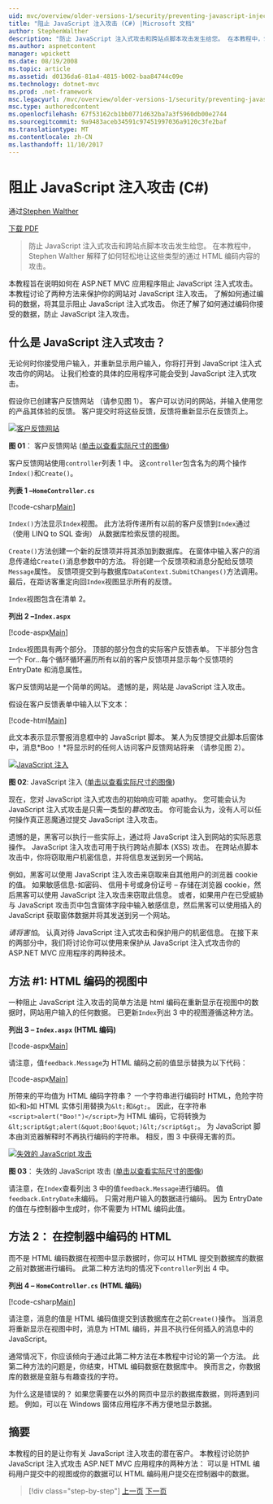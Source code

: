 ```yaml
---
uid: mvc/overview/older-versions-1/security/preventing-javascript-injection-attacks-cs
title: "阻止 JavaScript 注入攻击 (C#) |Microsoft 文档"
author: StephenWalther
description: "防止 JavaScript 注入式攻击和跨站点脚本攻击发生给您。 在本教程中，Stephen Walther 解释了如何可以轻松地 de..."
ms.author: aspnetcontent
manager: wpickett
ms.date: 08/19/2008
ms.topic: article
ms.assetid: d0136da6-81a4-4815-b002-baa84744c09e
ms.technology: dotnet-mvc
ms.prod: .net-framework
msc.legacyurl: /mvc/overview/older-versions-1/security/preventing-javascript-injection-attacks-cs
msc.type: authoredcontent
ms.openlocfilehash: 67f53162cb1bb0771d632ba7a3f5960db00e2744
ms.sourcegitcommit: 9a9483aceb34591c97451997036a9120c3fe2baf
ms.translationtype: MT
ms.contentlocale: zh-CN
ms.lasthandoff: 11/10/2017
---
```

<a name="preventing-javascript-injection-attacks-c"></a>阻止 JavaScript 注入攻击 (C#)
====================
通过[Stephen Walther](https://github.com/StephenWalther)

[下载 PDF](http://download.microsoft.com/download/8/4/8/84843d8d-1575-426c-bcb5-9d0c42e51416/ASPNET_MVC_Tutorial_06_CS.pdf)

> 防止 JavaScript 注入式攻击和跨站点脚本攻击发生给您。 在本教程中，Stephen Walther 解释了如何轻松地让这些类型的通过 HTML 编码内容的攻击。


本教程旨在说明如何在 ASP.NET MVC 应用程序阻止 JavaScript 注入式攻击。 本教程讨论了两种方法来保护你的网站对 JavaScript 注入攻击。 了解如何通过编码的数据，将其显示阻止 JavaScript 注入式攻击。 你还了解了如何通过编码你接受的数据，防止 JavaScript 注入攻击。

## <a name="what-is-a-javascript-injection-attack"></a>什么是 JavaScript 注入式攻击？

无论何时你接受用户输入，并重新显示用户输入，你将打开到 JavaScript 注入式攻击你的网站。 让我们检查的具体的应用程序可能会受到 JavaScript 注入式攻击。

假设你已创建客户反馈网站 （请参见图 1）。 客户可以访问的网站，并输入使用您的产品其体验的反馈。 客户提交时将这些反馈，反馈将重新显示在反馈页上。


[![客户反馈网站](preventing-javascript-injection-attacks-cs/_static/image2.png)](preventing-javascript-injection-attacks-cs/_static/image1.png)

**图 01**： 客户反馈网站 ([单击以查看实际尺寸的图像](preventing-javascript-injection-attacks-cs/_static/image3.png))


客户反馈网站使用`controller`列表 1 中。 这`controller`包含名为的两个操作`Index()`和`Create()`。

**列表 1 –`HomeController.cs`**

[!code-csharp[Main](preventing-javascript-injection-attacks-cs/samples/sample1.cs)]

`Index()`方法显示`Index`视图。 此方法将传递所有以前的客户反馈到`Index`通过 （使用 LINQ to SQL 查询） 从数据库检索反馈的视图。

`Create()`方法创建一个新的反馈项并将其添加到数据库。 在窗体中输入客户的消息传递给`Create()`消息参数中的方法。 将创建一个反馈项和消息分配给反馈项`Message`属性。 反馈项提交到与数据库`DataContext.SubmitChanges()`方法调用。 最后，在距访客重定向回`Index`视图显示所有的反馈。

`Index`视图包含在清单 2。

**列出 2 –`Index.aspx`**

[!code-aspx[Main](preventing-javascript-injection-attacks-cs/samples/sample2.aspx)]

`Index`视图具有两个部分。 顶部的部分包含的实际客户反馈表单。 下半部分包含一个 For...每个循环循环遍历所有以前的客户反馈项并显示每个反馈项的 EntryDate 和消息属性。

客户反馈网站是一个简单的网站。 遗憾的是，网站是 JavaScript 注入攻击。

假设在客户反馈表单中输入以下文本：

[!code-html[Main](preventing-javascript-injection-attacks-cs/samples/sample3.html)]

此文本表示显示警报消息框中的 JavaScript 脚本。 某人为反馈提交此脚本后窗体中，消息*Boo ！*将显示时的任何人访问客户反馈网站将来 （请参见图 2）。


[![JavaScript 注入](preventing-javascript-injection-attacks-cs/_static/image5.png)](preventing-javascript-injection-attacks-cs/_static/image4.png)

**图 02**: JavaScript 注入 ([单击以查看实际尺寸的图像](preventing-javascript-injection-attacks-cs/_static/image6.png))


现在，您对 JavaScript 注入式攻击的初始响应可能 apathy。 您可能会认为 JavaScript 注入式攻击是只需一类型的*篡改*攻击。 你可能会认为，没有人可以任何操作真正恶魔通过提交 JavaScript 注入攻击。

遗憾的是，黑客可以执行一些实际上，通过将 JavaScript 注入到网站的实际恶意操作。 JavaScript 注入攻击可用于执行跨站点脚本 (XSS) 攻击。 在跨站点脚本攻击中，你将窃取用户机密信息，并将信息发送到另一个网站。

例如，黑客可以使用 JavaScript 注入攻击来窃取来自其他用户的浏览器 cookie 的值。 如果敏感信息-如密码、 信用卡号或身份证号 – 存储在浏览器 cookie，然后黑客可以使用 JavaScript 注入攻击来窃取此信息。 或者，如果用户在已受威胁与 JavaScript 攻击页中包含窗体字段中输入敏感信息，然后黑客可以使用插入的 JavaScript 获取窗体数据并将其发送到另一个网站。

*请将害怕*。 认真对待 JavaScript 注入式攻击和保护用户的机密信息。 在接下来的两部分中，我们将讨论你可以使用来保护从 JavaScript 注入式攻击你的 ASP.NET MVC 应用程序的两种技术。

## <a name="approach-1-html-encode-in-the-view"></a>方法 #1: HTML 编码的视图中

一种阻止 JavaScript 注入攻击的简单方法是 html 编码在重新显示在视图中的数据时，网站用户输入的任何数据。 已更新`Index`列出 3 中的视图遵循这种方法。

**列出 3 – `Index.aspx` (HTML 编码)**

[!code-aspx[Main](preventing-javascript-injection-attacks-cs/samples/sample4.aspx)]

请注意，值`feedback.Message`为 HTML 编码之前的值显示替换为以下代码：

[!code-aspx[Main](preventing-javascript-injection-attacks-cs/samples/sample5.aspx)]

所带来的平均值为 HTML 编码字符串？ 一个字符串进行编码时 HTML，危险字符如`<`和`>`如 HTML 实体引用替换为`&lt;`和`&gt;`。 因此，在字符串`<script>alert("Boo!")</script>`为 HTML 编码，它将转换为`&lt;script&gt;alert(&quot;Boo!&quot;)&lt;/script&gt;`。 为 JavaScript 脚本由浏览器解释时不再执行编码的字符串。 相反，图 3 中获得无害的页。


[![失效的 JavaScript 攻击](preventing-javascript-injection-attacks-cs/_static/image8.png)](preventing-javascript-injection-attacks-cs/_static/image7.png)

**图 03**： 失效的 JavaScript 攻击 ([单击以查看实际尺寸的图像](preventing-javascript-injection-attacks-cs/_static/image9.png))


请注意，在`Index`查看列出 3 中的值`feedback.Message`进行编码。 值`feedback.EntryDate`未编码。 只需对用户输入的数据进行编码。 因为 EntryDate 的值在与控制器中生成时，你不需要为 HTML 编码此值。

## <a name="approach-2-html-encode-in-the-controller"></a>方法 2： 在控制器中编码的 HTML

而不是 HTML 编码数据在视图中显示数据时，你可以 HTML 提交到数据库的数据之前对数据进行编码。 此第二种方法均的情况下`controller`列出 4 中。

**列出 4 – `HomeController.cs` (HTML 编码)**

[!code-csharp[Main](preventing-javascript-injection-attacks-cs/samples/sample6.cs)]

请注意，消息的值是 HTML 编码值提交到该数据库在之前`Create()`操作。 当消息将重新显示在视图中时，消息为 HTML 编码，并且不执行任何插入的消息中的 JavaScript。

通常情况下，你应该倾向于通过此第二种方法在本教程中讨论的第一个方法。 此第二种方法的问题是，你结束，HTML 编码数据在数据库中。 换而言之，你数据库的数据是变脏与有趣查找的字符。

为什么这是错误的？ 如果您需要在以外的网页中显示的数据库数据，则将遇到问题。 例如，可以在 Windows 窗体应用程序不再方便地显示数据。

## <a name="summary"></a>摘要

本教程的目的是让你有关 JavaScript 注入攻击的潜在客户。 本教程讨论防护 JavaScript 注入式攻击 ASP.NET MVC 应用程序的两种方法： 可以是 HTML 编码用户提交中的视图或你的数据可以 HTML 编码用户提交在控制器中的数据。

>[!div class="step-by-step"]
[上一页](authenticating-users-with-windows-authentication-cs.md)
[下一页](authenticating-users-with-forms-authentication-vb.md)
